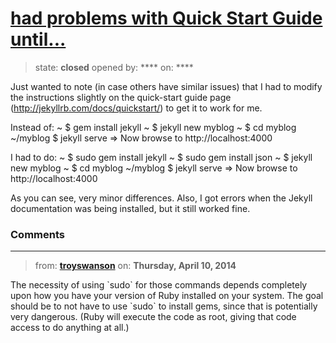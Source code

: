 # [had problems with Quick Start Guide until...](https://github.com/jekyll/jekyll-help/issues/14)

> state: **closed** opened by: **** on: ****

Just wanted to note (in case others have similar issues) that I had to modify the instructions slightly on the quick-start guide page (http://jekyllrb.com/docs/quickstart/) to get it to work for me.

Instead of:
~ $ gem install jekyll
~ $ jekyll new myblog
~ $ cd myblog
~/myblog $ jekyll serve
 =&gt; Now browse to http://localhost:4000

I had to do:
~ $ sudo gem install jekyll
~ $ sudo gem install json
~ $ jekyll new myblog
~ $ cd myblog
~/myblog $ jekyll serve
 =&gt; Now browse to http://localhost:4000

As you can see, very minor differences.  Also, I got errors when the Jekyll documentation was being installed, but it still worked fine.

### Comments

---
> from: [**troyswanson**](https://github.com/jekyll/jekyll-help/issues/14#issuecomment-40088211) on: **Thursday, April 10, 2014**

The necessity of using &#x60;sudo&#x60; for those commands depends completely upon how you have your version of Ruby installed on your system. The goal should be to not have to use &#x60;sudo&#x60; to install gems, since that is potentially very dangerous. (Ruby will execute the code as root, giving that code access to do anything at all.)
